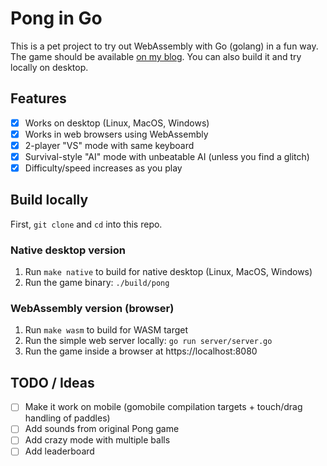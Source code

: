 # Pong in Go

This is a pet project to try out WebAssembly with Go (golang) in a fun way. The game should be available [on my blog](https://dstoiko.github.io/posts/go-pong-wasm/). You can also build it and try locally on desktop.

## Features

- [x] Works on desktop (Linux, MacOS, Windows)
- [x] Works in web browsers using WebAssembly
- [x] 2-player "VS" mode with same keyboard
- [x] Survival-style "AI" mode with unbeatable AI (unless you find a glitch)
- [x] Difficulty/speed increases as you play

## Build locally

First, `git clone` and `cd` into this repo.

### Native desktop version

1. Run `make native` to build for native desktop (Linux, MacOS, Windows)
2. Run the game binary: `./build/pong`

### WebAssembly version (browser)

1. Run `make wasm` to build for WASM target
2. Run the simple web server locally: `go run server/server.go`
3. Run the game inside a browser at https://localhost:8080

## TODO / Ideas

- [ ] Make it work on mobile (gomobile compilation targets + touch/drag handling of paddles)
- [ ] Add sounds from original Pong game
- [ ] Add crazy mode with multiple balls
- [ ] Add leaderboard
